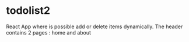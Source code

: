 # todolist2

React App where is possible add or delete items dynamically.
The header contains 2 pages : home and about
